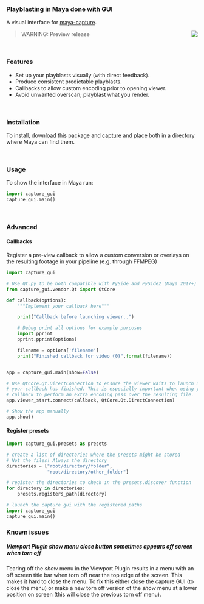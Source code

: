 ### Playblasting in Maya done with GUI

A visual interface for
[maya-capture](https://github.com/abstractfactory/maya-capture).

<img align="right" src="https://cloud.githubusercontent.com/assets/2439881/18627536/c1a6b4e4-7e5b-11e6-9c69-047bd5cbbce5.jpg"/>

> WARNING: Preview release

<br>

### Features

- Set up your playblasts visually (with direct feedback). 
- Produce consistent predictable playblasts.
- Callbacks to allow custom encoding prior to opening viewer.
- Avoid unwanted overscan; playblast what you render.

<br>

### Installation

To install, download this package and [capture](https://github.com/abstractfactory/maya-capture)
and place both in a directory where Maya can find them.

<br>

### Usage

To show the interface in Maya run:

```python
import capture_gui
capture_gui.main()
```

<br>

### Advanced

#### Callbacks
Register a pre-view callback to allow a custom conversion or overlays on the 
resulting footage in your pipeline (e.g. through FFMPEG)

```python
import capture_gui

# Use Qt.py to be both compatible with PySide and PySide2 (Maya 2017+)
from capture_gui.vendor.Qt import QtCore

def callback(options):
    """Implement your callback here"""

    print("Callback before launching viewer..")

    # Debug print all options for example purposes
    import pprint
    pprint.pprint(options)

    filename = options['filename']
    print("Finished callback for video {0}".format(filename))


app = capture_gui.main(show=False)

# Use QtCore.Qt.DirectConnection to ensure the viewer waits to launch until
# your callback has finished. This is especially important when using your
# callback to perform an extra encoding pass over the resulting file.
app.viewer_start.connect(callback, QtCore.Qt.DirectConnection)

# Show the app manually
app.show()
```

#### Register presets

```python
import capture_gui.presets as presets

# create a list of directories where the presets might be stored
# Not the files! Always the directory
directories = ["root/directory/folder",
               "root/directory/other_folder"]

# register the directories to check in the presets.discover function
for directory in directories:
    presets.registers_path(directory)

# launch the capture gui with the registered paths
import capture_gui
capture_gui.main()
```


### Known issues

##### Viewport Plugin _show_ menu close button sometimes appears off screen when torn off

Tearing off the _show_ menu in the Viewport Plugin results in a menu
with an off screen title bar when torn off near the top edge of the
screen. This makes it hard to close the menu. To fix this either close
the capture GUI (to close the menu) or make a new torn off version of
the _show_ menu at a lower position on screen (this will close the
previous torn off menu).
